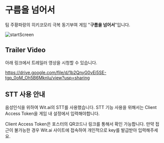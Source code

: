 # 구름을 넘어서

팀 주황파랑의 히키코모리 극복 동기부여 게임 "<b>구름을 넘어서</b>"입니다. 

![startScreen](https://github.com/user-attachments/assets/b313c4fb-5f4d-47a8-b082-f7a025db8799)

## Trailer Video
아래 링크에서 트레일러 영상을 시청할 수 있습니다.

https://drive.google.com/file/d/1b2QnyG0vEi5SE-tgp_0oM_Oh5B6MknIu/view?usp=sharing

## STT 사용 안내
음성인식을 위하여 Wit.ai의 STT를 사용했습니다.
STT 기능 사용을 위해서는 Client Access Token을 게임 내 설정에서 입력해야합니다.

Client Access Token은 포스터의 QR코드나 링크를 통해서 확인 가능합니다. 
만약 접근이 불가능한 경우 Wit.ai 사이트에 접속하여 개인적으로 key를 발급받아 입력해주세요.
